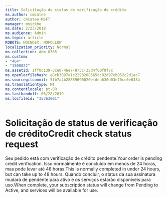 ```yaml
---
title: Solicitação de status de verificação de crédito
ms.author: cmcatee
author: cmcatee-MSFT
manager: mnirkhe
ms.date: 2/23/2018
ms.audience: Admin
ms.topic: article
ROBOTS: NOINDEX, NOFOLLOW
localization_priority: Normal
ms.collection: Adm_O365
ms.custom:
- "464"
- "1500022"
ms.assetid: 1ff0c139-3ce0-46e7-873c-35d4f60f9f7c
ms.openlocfilehash: e8cb3097a1c2298208565dc82d97cb052c2d1ac7
ms.sourcegitcommit: 5fb7a4b28859690020efdea630d03e70cc0e6334
ms.translationtype: MT
ms.contentlocale: pt-BR
ms.lasthandoff: 06/28/2019
ms.locfileid: "35363001"
---
```

# <a name="credit-check-status-request"></a><span data-ttu-id="9259a-102">Solicitação de status de verificação de crédito</span><span class="sxs-lookup"><span data-stu-id="9259a-102">Credit check status request</span></span>

<span data-ttu-id="9259a-103">Seu pedido está com verificação de crédito pendente.</span><span class="sxs-lookup"><span data-stu-id="9259a-103">Your order is pending credit verification.</span></span> <span data-ttu-id="9259a-104">Isso normalmente é concluído em menos de 24 horas, mas pode levar até 48 horas.</span><span class="sxs-lookup"><span data-stu-id="9259a-104">This is normally completed in under 24 hours, but can take up to 48 hours.</span></span> <span data-ttu-id="9259a-105">Quando concluir, o status da sua assinatura mudará de pendente para ativo e os serviços estarão disponíveis para uso.</span><span class="sxs-lookup"><span data-stu-id="9259a-105">When complete, your subscription status will change from Pending to Active, and services will be available for use.</span></span>
  